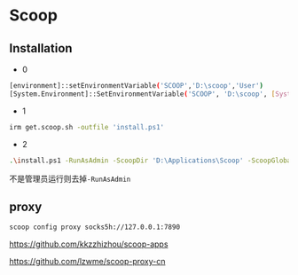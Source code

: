 # Scoop

## Installation

- 0

```sh
[environment]::setEnvironmentVariable('SCOOP','D:\scoop','User')
[System.Environment]::SetEnvironmentVariable('SCOOP', 'D:\scoop', [System.EnvironmentVariableTarget]::User)
```

- 1

```sh
irm get.scoop.sh -outfile 'install.ps1'
```

- 2

```sh
.\install.ps1 -RunAsAdmin -ScoopDir 'D:\Applications\Scoop' -ScoopGlobalDir 'D:\GlobalScoopApps' -NoProxy
```

不是管理员运行则去掉`-RunAsAdmin`

## proxy

```sh
scoop config proxy socks5h://127.0.0.1:7890
```

<https://github.com/kkzzhizhou/scoop-apps>

<https://github.com/lzwme/scoop-proxy-cn>
